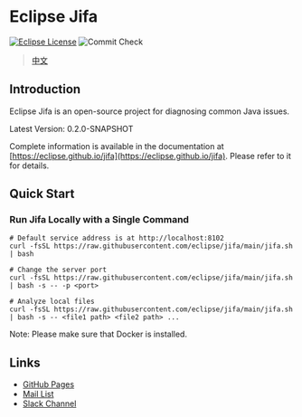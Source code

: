 <!--
    Copyright (c) 2020, 2023 Contributors to the Eclipse Foundation

    See the NOTICE file(s) distributed with this work for additional
    information regarding copyright ownership.

    This program and the accompanying materials are made available under the
    terms of the Eclipse Public License 2.0 which is available at
    http://www.eclipse.org/legal/epl-2.0

    SPDX-License-Identifier: EPL-2.0
 -->
# Eclipse Jifa

[![Eclipse License](https://img.shields.io/github/license/eclipse/jifa?label=License)](https://github.com/eclipse/jifa/blob/main/LICENSE)
![Commit Check](https://github.com/eclipse/jifa/actions/workflows/commit-check.yml/badge.svg?branch=main)

> [中文](https://github.com/eclipse/jifa/blob/main/README_zh.md)

## Introduction

Eclipse Jifa is an open-source project for diagnosing common Java issues.

Latest Version: 0.2.0-SNAPSHOT

Complete information is available in the documentation at [https://eclipse.github.io/jifa](https://eclipse.github.io/jifa). Please refer to it for details.

## Quick Start

### Run Jifa Locally with a Single Command

```shell
# Default service address is at http://localhost:8102
curl -fsSL https://raw.githubusercontent.com/eclipse/jifa/main/jifa.sh | bash

# Change the server port
curl -fsSL https://raw.githubusercontent.com/eclipse/jifa/main/jifa.sh | bash -s -- -p <port>

# Analyze local files
curl -fsSL https://raw.githubusercontent.com/eclipse/jifa/main/jifa.sh | bash -s -- <file1 path> <file2 path> ...
```

Note: Please make sure that Docker is installed.

## Links
- [GitHub Pages](https://eclipse.github.io/jifa)
- [Mail List](https://accounts.eclipse.org/mailing-list/jifa-dev)
- [Slack Channel](https://eclipsejifa.slack.com/)
